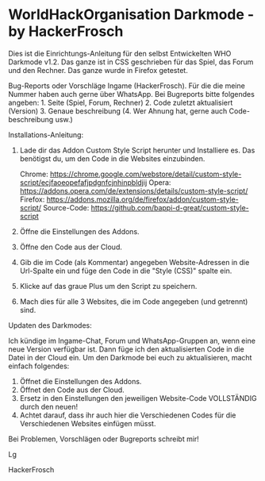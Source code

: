 # WorldHackOrganisation Darkmode - by HackerFrosch

Dies ist die Einrichtungs-Anleitung für den selbst Entwickelten WHO Darkmode v1.2.
Das ganze ist in CSS geschrieben für das Spiel, das Forum und den Rechner.
Das ganze wurde in Firefox getestet. 

Bug-Reports oder Vorschläge Ingame (HackerFrosch). Für die die meine Nummer haben auch gerne über WhatsApp.
Bei Bugreports bitte folgendes angeben: 
	1. Seite (Spiel, Forum, Rechner)
    2. Code zuletzt aktualisiert (Version)
    3. Genaue beschreibung
    (4. Wer Ahnung hat, gerne auch Code-beschreibung usw.)
    
    
    
    
    
    
Installations-Anleitung:


1. Lade dir das Addon Custom Style Script herunter und Installiere es. Das benötigst du, um den Code in die Websites einzubinden.

	Chrome: https://chrome.google.com/webstore/detail/custom-style-script/ecjfaoeopefafjpdgnfcjnhinpbldjij
   	Opera: https://addons.opera.com/de/extensions/details/custom-style-script/
    Firefox: https://addons.mozilla.org/de/firefox/addon/custom-style-script/
    Source-Code: https://github.com/bappi-d-great/custom-style-script
    
    
2. Öffne die Einstellungen des Addons.
3. Öffne den Code aus der Cloud.
4. Gib die im Code (als Kommentar) angegeben Website-Adressen in die Url-Spalte ein und füge den Code in die "Style (CSS)" spalte ein.
5. Klicke auf das graue Plus um den Script zu speichern.
6. Mach dies für alle 3 Websites, die im Code angegeben (und getrennt) sind.





Updaten des Darkmodes:

Ich kündige im Ingame-Chat, Forum und WhatsApp-Gruppen an, wenn eine neue Version verfügbar ist. 
Dann füge ich den aktualisierten Code in die Datei in der Cloud ein.
Um den Darkmode bei euch zu aktualisieren, macht einfach folgendes:

1. Öffnet die Einstellungen des Addons.
2. Öffnet den Code aus der Cloud.
3. Ersetz in den Einstellungen den jeweiligen Website-Code VOLLSTÄNDIG durch den neuen!
4. Achtet darauf, dass ihr auch hier die Verschiedenen Codes für die Verschiedenen Websites einfügen müsst.





Bei Problemen, Vorschlägen oder Bugreports schreibt mir!



Lg

HackerFrosch
